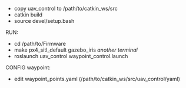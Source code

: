 - copy uav_control to /path/to/catkin_ws/src
- catkin build
- source devel/setup.bash

RUN:
- cd /path/to/Firmware
- make px4_sitl_default gazebo_iris
*another terminal*
- roslaunch uav_control waypoint_control.launch

CONFIG waypoint:
- edit waypoint_points.yaml (/path/to/catkin_ws/src/uav_control/yaml)
